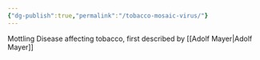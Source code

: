 ```yaml
---
{"dg-publish":true,"permalink":"/tobacco-mosaic-virus/"}
---
```


Mottling Disease affecting tobacco, first described by [[Adolf Mayer\|Adolf Mayer]]